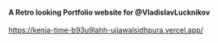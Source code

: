 #### A Retro looking Portfolio website for @VladislavLucknikov

https://kenja-time-b93u9lahh-ujjawalsidhpura.vercel.app/
